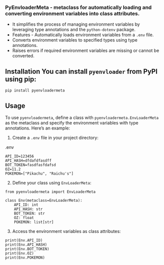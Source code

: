### PyEnvloaderMeta - metaclass for automatically loading and converting environment variables into class attributes.

- It simplifies the process of managing environment variables by leveraging type annotations and the `python-dotenv` package.
- Features - Automatically loads environment variables from a `.env` file.
- Converts environment variables to specified types using type annotations.
- Raises errors if required environment variables are missing or cannot be converted.

## Installation You can install `pyenvloader` from PyPI using pip:

`pip install pyenvloadermeta`

## Usage

To use `pyenvloadermeta`, define a class with `pyenvloadermeta.EnvLoaderMeta` as the metaclass and specify the environment variables with type annotations. Here’s an example:

1. Create a `.env` file in your project directory:

.env

```
API_ID=123456
API_HASH=dfdafdfasdff
BOT_TOKEN=fasdfasfdafsd
OZ=11.2
POKEMON=["Pikachu", "Raichu's"]
```

2. Define your class using `EnvLoaderMeta`:

```
from pyenvloadermeta import EnvLoaderMeta

class Env(metaclass=EnvLoaderMeta):
	API_ID: int
	API_HASH: str
	BOT_TOKEN: str
	OZ: float
	POKEMON: list[str]
```

3. Access the environment variables as class attributes:

```
print(Env.API_ID)
print(Env.API_HASH)
print(Env.BOT_TOKEN)
print(Env.OZ)
print(Env.POKEMON)
```
